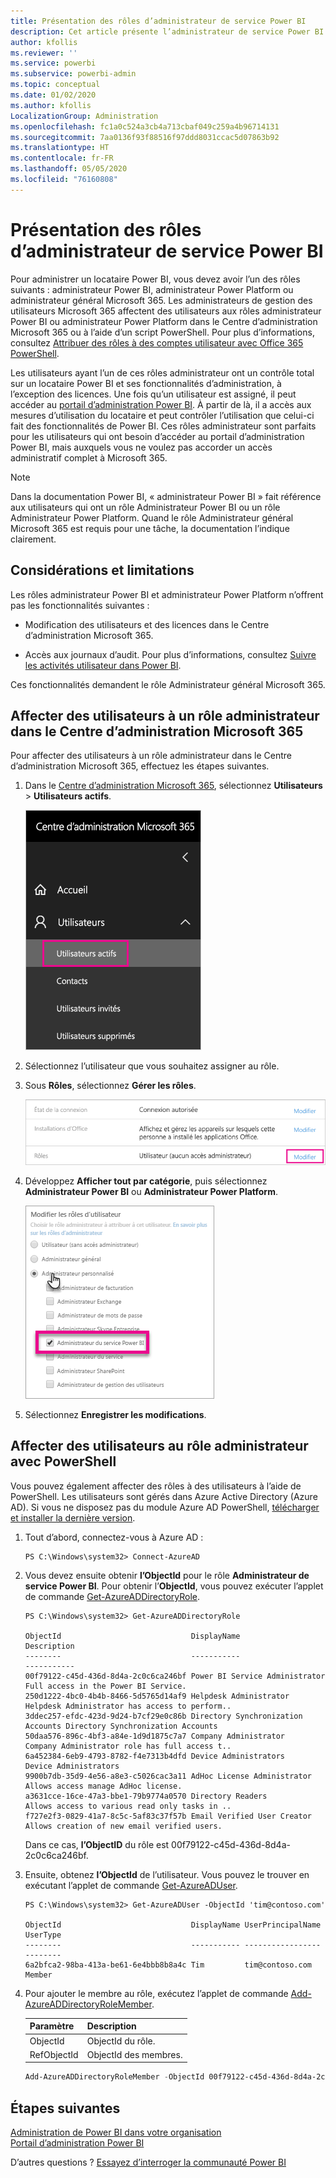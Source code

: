 ```yaml
---
title: Présentation des rôles d’administrateur de service Power BI
description: Cet article présente l’administrateur de service Power BI et décrit les différents rôles spécifiques qui fournissent des privilèges d’administrateur.
author: kfollis
ms.reviewer: ''
ms.service: powerbi
ms.subservice: powerbi-admin
ms.topic: conceptual
ms.date: 01/02/2020
ms.author: kfollis
LocalizationGroup: Administration
ms.openlocfilehash: fc1a0c524a3cb4a713cbaf049c259a4b96714131
ms.sourcegitcommit: 7aa0136f93f88516f97ddd8031ccac5d07863b92
ms.translationtype: HT
ms.contentlocale: fr-FR
ms.lasthandoff: 05/05/2020
ms.locfileid: "76160808"
---
```

# <a name="understanding-power-bi-service-administrator-roles"></a>Présentation des rôles d’administrateur de service Power BI

Pour administrer un locataire Power BI, vous devez avoir l’un des rôles suivants : administrateur Power BI, administrateur Power Platform ou administrateur général Microsoft 365. Les administrateurs de gestion des utilisateurs Microsoft 365 affectent des utilisateurs aux rôles administrateur Power BI ou administrateur Power Platform dans le Centre d’administration Microsoft 365 ou à l’aide d’un script PowerShell. Pour plus d’informations, consultez [Attribuer des rôles à des comptes utilisateur avec Office 365 PowerShell](/office365/enterprise/powershell/assign-roles-to-user-accounts-with-office-365-powershell).

Les utilisateurs ayant l’un de ces rôles administrateur ont un contrôle total sur un locataire Power BI et ses fonctionnalités d’administration, à l’exception des licences. Une fois qu’un utilisateur est assigné, il peut accéder au [portail d’administration Power BI](service-admin-portal.md). À partir de là, il a accès aux mesures d’utilisation du locataire et peut contrôler l’utilisation que celui-ci fait des fonctionnalités de Power BI. Ces rôles administrateur sont parfaits pour les utilisateurs qui ont besoin d’accéder au portail d’administration Power BI, mais auxquels vous ne voulez pas accorder un accès administratif complet à Microsoft 365.

> [!NOTE]
> Dans la documentation Power BI, « administrateur Power BI » fait référence aux utilisateurs qui ont un rôle Administrateur Power BI ou un rôle Administrateur Power Platform. Quand le rôle Administrateur général Microsoft 365 est requis pour une tâche, la documentation l’indique clairement.

## <a name="limitations-and-considerations"></a>Considérations et limitations

Les rôles administrateur Power BI et administrateur Power Platform n’offrent pas les fonctionnalités suivantes :

* Modification des utilisateurs et des licences dans le Centre d’administration Microsoft 365.

* Accès aux journaux d’audit. Pour plus d’informations, consultez [Suivre les activités utilisateur dans Power BI](service-admin-auditing.md).

Ces fonctionnalités demandent le rôle Administrateur général Microsoft 365.

## <a name="assign-users-to-an-admin-role-in-the-microsoft-365-admin-center"></a>Affecter des utilisateurs à un rôle administrateur dans le Centre d’administration Microsoft 365

Pour affecter des utilisateurs à un rôle administrateur dans le Centre d’administration Microsoft 365, effectuez les étapes suivantes.

1. Dans le [Centre d’administration Microsoft 365](https://portal.office.com/adminportal/home#/homepage), sélectionnez **Utilisateurs** > **Utilisateurs actifs**.

    ![Centre d'administration Microsoft 365](media/service-admin-role/powerbi-admin-users.png)

1. Sélectionnez l’utilisateur que vous souhaitez assigner au rôle.

1. Sous **Rôles**, sélectionnez **Gérer les rôles**.

    ![Gérer les rôles](media/service-admin-role/powerbi-admin-edit-roles.png)

1. Développez **Afficher tout par catégorie**, puis sélectionnez **Administrateur Power BI** ou **Administrateur Power Platform**.

    ![Sélectionner un rôle administrateur](media/service-admin-role/powerbi-admin-role.png)

1. Sélectionnez **Enregistrer les modifications**.

## <a name="assign-users-to-the-admin-role-with-powershell"></a>Affecter des utilisateurs au rôle administrateur avec PowerShell

Vous pouvez également affecter des rôles à des utilisateurs à l’aide de PowerShell. Les utilisateurs sont gérés dans Azure Active Directory (Azure AD). Si vous ne disposez pas du module Azure AD PowerShell, [télécharger et installer la dernière version](https://www.powershellgallery.com/packages/AzureAD/).

1. Tout d’abord, connectez-vous à Azure AD :
   ```
   PS C:\Windows\system32> Connect-AzureAD
   ```

1. Vous devez ensuite obtenir **l’ObjectId** pour le rôle **Administrateur de service Power BI**. Pour obtenir l’**ObjectId**, vous pouvez exécuter l’applet de commande [Get-AzureADDirectoryRole](/powershell/module/azuread/get-azureaddirectoryrole).

    ```
    PS C:\Windows\system32> Get-AzureADDirectoryRole

    ObjectId                             DisplayName                        Description
    --------                             -----------                        -----------
    00f79122-c45d-436d-8d4a-2c0c6ca246bf Power BI Service Administrator     Full access in the Power BI Service.
    250d1222-4bc0-4b4b-8466-5d5765d14af9 Helpdesk Administrator             Helpdesk Administrator has access to perform..
    3ddec257-efdc-423d-9d24-b7cf29e0c86b Directory Synchronization Accounts Directory Synchronization Accounts
    50daa576-896c-4bf3-a84e-1d9d1875c7a7 Company Administrator              Company Administrator role has full access t..
    6a452384-6eb9-4793-8782-f4e7313b4dfd Device Administrators              Device Administrators
    9900b7db-35d9-4e56-a8e3-c5026cac3a11 AdHoc License Administrator        Allows access manage AdHoc license.
    a3631cce-16ce-47a3-bbe1-79b9774a0570 Directory Readers                  Allows access to various read only tasks in ..
    f727e2f3-0829-41a7-8c5c-5af83c37f57b Email Verified User Creator        Allows creation of new email verified users.
    ```

    Dans ce cas, **l’ObjectID** du rôle est 00f79122-c45d-436d-8d4a-2c0c6ca246bf.

1. Ensuite, obtenez **l’ObjectId** de l’utilisateur. Vous pouvez le trouver en exécutant l’applet de commande [Get-AzureADUser](/powershell/module/azuread/get-azureaduser).

    ```
    PS C:\Windows\system32> Get-AzureADUser -ObjectId 'tim@contoso.com'

    ObjectId                             DisplayName UserPrincipalName      UserType
    --------                             ----------- -----------------      --------
    6a2bfca2-98ba-413a-be61-6e4bbb8b8a4c Tim         tim@contoso.com        Member
    ```

1. Pour ajouter le membre au rôle, exécutez l’applet de commande [Add-AzureADDirectoryRoleMember](/powershell/module/azuread/add-azureaddirectoryrolemember).

    | Paramètre | Description |
    | --- | --- |
    | ObjectId |ObjectId du rôle. |
    | RefObjectId |ObjectId des membres. |

    ```powershell
    Add-AzureADDirectoryRoleMember -ObjectId 00f79122-c45d-436d-8d4a-2c0c6ca246bf -RefObjectId 6a2bfca2-98ba-413a-be61-6e4bbb8b8a4c
    ```

## <a name="next-steps"></a>Étapes suivantes

[Administration de Power BI dans votre organisation](service-admin-administering-power-bi-in-your-organization.md)  
[Portail d’administration Power BI](service-admin-portal.md)  

D’autres questions ? [Essayez d’interroger la communauté Power BI](https://community.powerbi.com/)